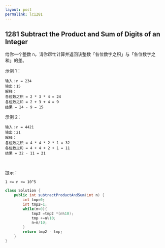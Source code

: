```yaml
---
layout: post
permalink: lc1281 
---
```


## 1281	Subtract the Product and Sum of Digits of an Integer

给你一个整数 n，请你帮忙计算并返回该整数「各位数字之积」与「各位数字之和」的差。

示例 1：

    输入：n = 234
    输出：15 
    解释：
    各位数之积 = 2 * 3 * 4 = 24 
    各位数之和 = 2 + 3 + 4 = 9 
    结果 = 24 - 9 = 15

示例 2：

    输入：n = 4421
    输出：21
    解释： 
    各位数之积 = 4 * 4 * 2 * 1 = 32 
    各位数之和 = 4 + 4 + 2 + 1 = 11 
    结果 = 32 - 11 = 21
 

提示：

    1 <= n <= 10^5

```java
class Solution {
    public int subtractProductAndSum(int n) {
        int tmp=0;
        int tmp2=1;
        while(n>0){  
            tmp2 =tmp2 *(n%10);
            tmp +=n%10;
            n=n/10;
        }
        return tmp2 - tmp;
    }
}
```